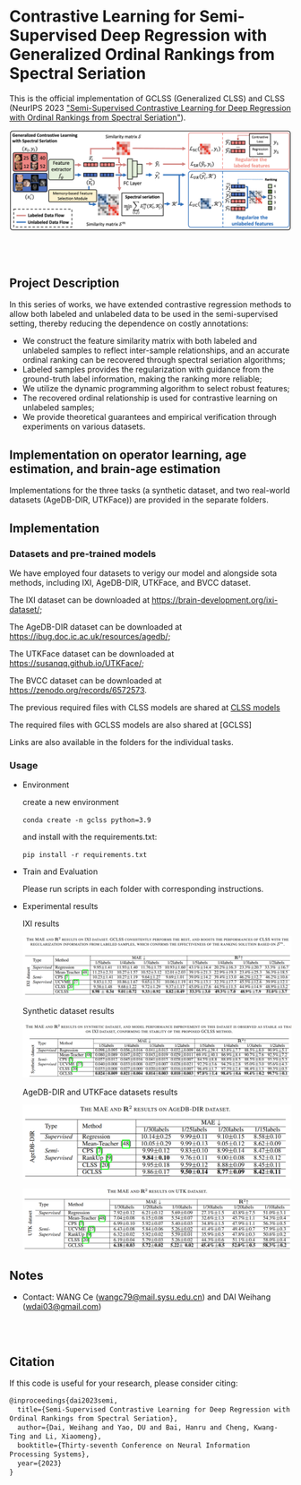 
# Contrastive Learning for Semi-Supervised Deep Regression with Generalized Ordinal Rankings from Spectral Seriation



This is the official implementation of GCLSS (Generalized CLSS) and CLSS (NeurIPS 2023 ["Semi-Supervised Contrastive Learning for Deep Regression with Ordinal Rankings from Spectral Seriation"](https://openreview.net/forum?id=ij3svnPLzG)).

![GCLSS](/docs/GCLSS.png)

<br />
<br />

## Project Description
In this series of works, we have extended contrastive regression methods to allow both labeled and unlabeled data to be used in the semi-supervised setting, thereby reducing the dependence on costly annotations:
- We construct the feature similarity matrix with both labeled and unlabeled samples to reflect inter-sample relationships, and an accurate ordinal ranking can be recovered through spectral seriation algorithms;
- Labeled samples provides the regularization with guidance from the ground-truth label information, making the ranking more reliable;
- We utilize the dynamic programming algorithm to select robust features;
- The recovered ordinal relationship is used for contrastive learning on unlabeled samples;
- We provide theoretical guarantees and empirical verification through experiments on various datasets.


## Implementation on operator learning, age estimation, and brain-age estimation

Implementations for the three tasks (a synthetic dataset, and two real-world datasets (AgeDB-DIR, UTKFace)) are provided in the separate folders. 


## Implementation

### Datasets and pre-trained models
We have employed four datasets to verigy our model and alongside sota methods, including IXI, AgeDB-DIR, UTKFace, and BVCC dataset.

The IXI dataset can be downloaded at https://brain-development.org/ixi-dataset/;

The AgeDB-DIR dataset can be downloaded at https://ibug.doc.ic.ac.uk/resources/agedb/;

The UTKFace dataset can be downloaded at https://susanqq.github.io/UTKFace/;

The BVCC dataset can be downloaded at https://zenodo.org/records/6572573.

The previous required files with CLSS models are shared at [CLSS models](https://hkustconnect-my.sharepoint.com/:f:/g/personal/wdaiaj_connect_ust_hk/Eu_ZWAv3ZCNHvNl4U24F-7sBnr9Ur57IWtbBHTnyIOGmdQ?e=VRNVGb)

The required files with GCLSS models are also shared at [GCLSS]

Links are also available in the folders for the individual tasks.

### Usage

- Environment
  
  create a new environment 

  `conda create -n gclss python=3.9`

  and install with the requirements.txt:

  `pip install -r requirements.txt`
  
- Train and Evaluation
  
  Please run scripts in each folder with corresponding instructions.
  
- Experimental results

  IXI results

  ![GCLSS](/docs/IXI.png)

  Synthetic dataset results

  ![GCLSS](/docs/synthetic.png)

  AgeDB-DIR and UTKFace datasets results

  ![GCLSS](/docs/AgeDB-DIR.png)

  ![GCLSS](/docs/UTKFace.png)



## Notes
* Contact: WANG Ce (wangc79@mail.sysu.edu.cn) and DAI Weihang (wdai03@gmail.com)
<br />
<br />

## Citation
If this code is useful for your research, please consider citing:


```
@inproceedings{dai2023semi,
  title={Semi-Supervised Contrastive Learning for Deep Regression with Ordinal Rankings from Spectral Seriation},
  author={Dai, Weihang and Yao, DU and Bai, Hanru and Cheng, Kwang-Ting and Li, Xiaomeng},
  booktitle={Thirty-seventh Conference on Neural Information Processing Systems},
  year={2023}
}

```
